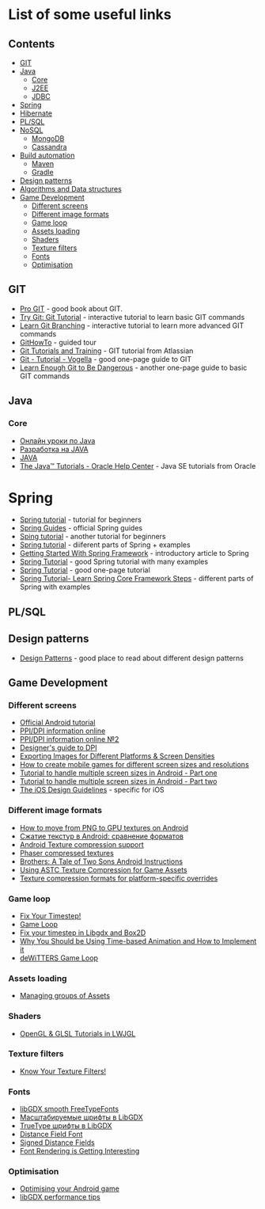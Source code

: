# List of some useful links

## Contents
- [GIT](#git)
- [Java](#java)
  - [Core](#core)
  - [J2EE](#j2ee)
  - [JDBC](#jdbc)
- [Spring](#spring)
- [Hibernate](#hibernate)
- [PL/SQL](#pl/sql)
- [NoSQL](#nosql)
  - [MongoDB](#mongodb)
  - [Cassandra](#cassandra)
- [Build automation](#build-automation)
  - [Maven](#maven)
  - [Gradle](#gradle)
- [Design patterns](#design-patterns)
- [Algorithms and Data structures](#algorithms-and-data-structures)
- [Game Development](#game-development)
  - [Different screens](#different-screens)
  - [Different image formats](#different-image-formats)
  - [Game loop](#game-loop)
  - [Assets loading](#assets-loading)
  - [Shaders](#shaders)
  - [Texture filters](#texture-filters)
  - [Fonts](#fonts)
  - [Optimisation](#optimisation)

## GIT
- [Pro GIT](https://git-scm.com/book/ru/v2) - good book about GIT. 
- [Try Git: Git Tutorial](https://try.github.io) - interactive tutorial to learn basic GIT commands 
- [Learn Git Branching](http://learngitbranching.js.org/) - interactive tutorial to learn more advanced GIT commands
- [GitHowTo](https://githowto.com/ru) - guided tour
- [Git Tutorials and Training](https://www.atlassian.com/git/tutorials) - GIT tutorial from Atlassian
- [Git - Tutorial - Vogella](http://www.vogella.com/tutorials/Git/article.html) - good one-page guide to GIT
- [Learn Enough Git to Be Dangerous](https://www.learnenough.com/git-tutorial) - another one-page guide to basic GIT commands

## Java
### Core
- [Онлайн уроки по Java](https://www.youtube.com/user/ytkach/playlists)
- [Разработка на JAVA](https://www.youtube.com/playlist?list=PLrCZzMib1e9qUdn_LEm96Oee3RVb9Qmr_)
- [JAVA](https://www.youtube.com/playlist?list=PLrCZzMib1e9qkzxEuU_huxtSAxrW1t9NZ)
- [The Java™ Tutorials - Oracle Help Center](https://docs.oracle.com/javase/tutorial/) - Java SE tutorials from Oracle

# Spring
- [Spring tutorial](https://www.tutorialspoint.com/spring/) - tutorial for beginners
- [Spring Guides](https://spring.io/guides) - official Spring guides
- [Sping tutorial](https://www.javatpoint.com/spring-tutorial) - another tutorial for beginners
- [Spring tutorial](https://www.journaldev.com/spring) - diiferent parts of Spring + examples
- [Getting Started With Spring Framework](https://www.edureka.co/blog/spring-tutorial/) - introductory article to Spring
- [Spring Tutorial](http://www.mkyong.com/tutorials/spring-tutorials/) - good Spring tutorial with many examples
- [Spring Tutorial](http://www.wideskills.com/spring-tutorial) - good one-page tutorial
- [Spring Tutorial- Learn Spring Core Framework Steps](https://www.dineshonjava.com/spring-tutorial/) - different parts of Spring with examples

## PL/SQL

## Design patterns
- [Design Patterns](https://sourcemaking.com/design_patterns) - good place to read about different design patterns

## Game Development
### Different screens
- [Official Android tutorial](https://developer.android.com/guide/practices/screens_support.html)
- [PPI/DPI information online](http://dpi.lv/)
- [PPI/DPI information online №2](http://pxcalc.com/)
- [Designer's guide to DPI](http://sebastien-gabriel.com/designers-guide-to-dpi/)
- [Exporting Images for Different Platforms & Screen Densities](https://sympli.io/blog/2016/09/01/exporting-images-for-different-platforms-and-screen-densities/)
- [How to create mobile games for different screen sizes and resolutions](https://v-play.net/doc/vplay-different-screen-sizes/)
- [Tutorial to handle multiple screen sizes in Android - Part one](http://blog.gemserk.com/2013/01/22/our-solution-to-handle-multiple-screen-sizes-in-android-part-one/)
- [Tutorial to handle multiple screen sizes in Android - Part two](http://blog.gemserk.com/2013/02/13/our-solution-to-handle-multiple-screen-sizes-in-android-part-two/)
- [The iOS Design Guidelines](https://ivomynttinen.com/blog/ios-design-guidelines) - specific for iOS
### Different image formats
- [How to move from PNG to GPU textures on Android](http://mainroach.blogspot.ru/2014/03/the-png-vs-gpu-battle-on-android.html)
- [Сжатие текстур в Android: сравнение форматов](https://habrahabr.ru/company/intel/blog/276089/)
- [Android Texture compression support](https://developer.android.com/guide/topics/graphics/opengl.html#textures)
- [Phaser compressed textures](https://phaser.io/tutorials/advanced-rendering-tutorial/part6)
- [Brothers: A Tale of Two Sons Android Instructions](https://support.humblebundle.com/hc/en-us/articles/115003664707-Brothers-A-Tale-of-Two-Sons-Android-Instructions)
- [Using ASTC Texture Compression for Game Assets](https://developer.nvidia.com/astc-texture-compression-for-game-assets)
- [Texture compression formats for platform-specific overrides](https://docs.unity3d.com/Manual/class-TextureImporterOverride.html)
### Game loop
- [Fix Your Timestep!](https://gafferongames.com/post/fix_your_timestep/)
- [Game Loop](http://gameprogrammingpatterns.com/game-loop.html)
- [Fix your timestep in Libgdx and Box2D](http://saltares.com/blog/games/fixing-your-timestep-in-libgdx-and-box2d/)
- [Why You Should be Using Time-based Animation and How to Implement it](http://blog.sklambert.com/using-time-based-animation-implement/)
- [deWiTTERS Game Loop](http://webcache.googleusercontent.com/search?q=cache:n2NJ3L_QXwwJ:www.koonsolo.com/news/dewitters-gameloop/+&cd=1&hl=en&ct=clnk&gl=us)
### Assets loading
- [Managing groups of Assets](http://saltares.com/blog/games/managing-groups-of-assets/)
### Shaders
- [OpenGL & GLSL Tutorials in LWJGL](https://github.com/mattdesl/lwjgl-basics/wiki)
### Texture filters
- [Know Your Texture Filters!](http://www.badlogicgames.com/wordpress/?p=1403)
### Fonts
- [libGDX smooth FreeTypeFonts](https://stackoverflow.com/questions/28732448/libgdx-smooth-freetypefonts)
- [Масштабируемые шрифты в LibGDX](http://alexkorablev.ru/2016/03/14/libgdx-fonts/#.WgxWjVVl_IU)
- [TrueType шрифты в LibGDX](http://alexkorablev.ru/2016/07/14/libgdx-ttf/#.WgxYOFVl_IU)
- [Distance Field Font](http://flixel-gdx.com/distance-field-font/)
- [Signed Distance Fields](http://www.codersnotes.com/notes/signed-distance-fields/)
- [Font Rendering is Getting Interesting](https://aras-p.info/blog/2017/02/15/Font-Rendering-is-Getting-Interesting/)
### Optimisation
- [Optimising your Android game](http://magory.net/optimising-your-android-game/)
- [libGDX performance tips](http://www.rainware.net/libgdx-performance-tips-what-i-have-learned-so-far/)
